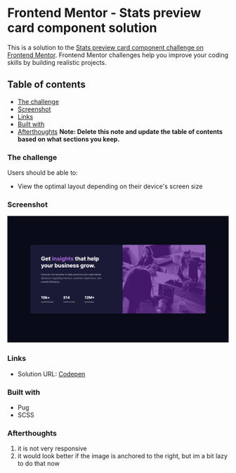# Frontend Mentor - Stats preview card component solution

This is a solution to the [Stats preview card component challenge on Frontend Mentor](https://www.frontendmentor.io/challenges/stats-preview-card-component-8JqbgoU62). Frontend Mentor challenges help you improve your coding skills by building realistic projects. 

## Table of contents

- [The challenge](#the-challenge)
- [Screenshot](#screenshot)
- [Links](#links)
- [Built with](#built-with)
- [Afterthoughts](#aftherthoughts)
**Note: Delete this note and update the table of contents based on what sections you keep.**


### The challenge

Users should be able to:

- View the optimal layout depending on their device's screen size

### Screenshot

![screenshot](./screenshot.png)


### Links

- Solution URL: [Codepen](https://codepen.io/Clairetard/pen/mdWNyRy)

### Built with

- Pug
- SCSS

### Afterthoughts

1. it is not very responsive
2. it would look better if the image is anchored to the right, but im a bit lazy to do that now